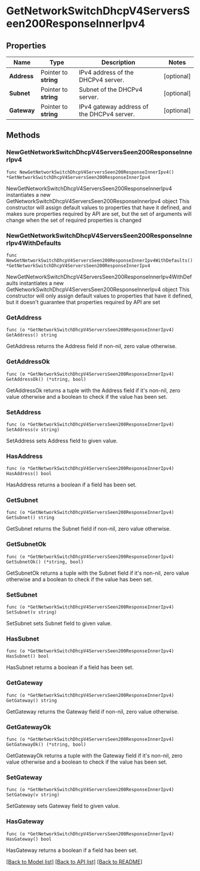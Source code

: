 # GetNetworkSwitchDhcpV4ServersSeen200ResponseInnerIpv4

## Properties

Name | Type | Description | Notes
------------ | ------------- | ------------- | -------------
**Address** | Pointer to **string** | IPv4 address of the DHCPv4 server. | [optional] 
**Subnet** | Pointer to **string** | Subnet of the DHCPv4 server. | [optional] 
**Gateway** | Pointer to **string** | IPv4 gateway address of the DHCPv4 server. | [optional] 

## Methods

### NewGetNetworkSwitchDhcpV4ServersSeen200ResponseInnerIpv4

`func NewGetNetworkSwitchDhcpV4ServersSeen200ResponseInnerIpv4() *GetNetworkSwitchDhcpV4ServersSeen200ResponseInnerIpv4`

NewGetNetworkSwitchDhcpV4ServersSeen200ResponseInnerIpv4 instantiates a new GetNetworkSwitchDhcpV4ServersSeen200ResponseInnerIpv4 object
This constructor will assign default values to properties that have it defined,
and makes sure properties required by API are set, but the set of arguments
will change when the set of required properties is changed

### NewGetNetworkSwitchDhcpV4ServersSeen200ResponseInnerIpv4WithDefaults

`func NewGetNetworkSwitchDhcpV4ServersSeen200ResponseInnerIpv4WithDefaults() *GetNetworkSwitchDhcpV4ServersSeen200ResponseInnerIpv4`

NewGetNetworkSwitchDhcpV4ServersSeen200ResponseInnerIpv4WithDefaults instantiates a new GetNetworkSwitchDhcpV4ServersSeen200ResponseInnerIpv4 object
This constructor will only assign default values to properties that have it defined,
but it doesn't guarantee that properties required by API are set

### GetAddress

`func (o *GetNetworkSwitchDhcpV4ServersSeen200ResponseInnerIpv4) GetAddress() string`

GetAddress returns the Address field if non-nil, zero value otherwise.

### GetAddressOk

`func (o *GetNetworkSwitchDhcpV4ServersSeen200ResponseInnerIpv4) GetAddressOk() (*string, bool)`

GetAddressOk returns a tuple with the Address field if it's non-nil, zero value otherwise
and a boolean to check if the value has been set.

### SetAddress

`func (o *GetNetworkSwitchDhcpV4ServersSeen200ResponseInnerIpv4) SetAddress(v string)`

SetAddress sets Address field to given value.

### HasAddress

`func (o *GetNetworkSwitchDhcpV4ServersSeen200ResponseInnerIpv4) HasAddress() bool`

HasAddress returns a boolean if a field has been set.

### GetSubnet

`func (o *GetNetworkSwitchDhcpV4ServersSeen200ResponseInnerIpv4) GetSubnet() string`

GetSubnet returns the Subnet field if non-nil, zero value otherwise.

### GetSubnetOk

`func (o *GetNetworkSwitchDhcpV4ServersSeen200ResponseInnerIpv4) GetSubnetOk() (*string, bool)`

GetSubnetOk returns a tuple with the Subnet field if it's non-nil, zero value otherwise
and a boolean to check if the value has been set.

### SetSubnet

`func (o *GetNetworkSwitchDhcpV4ServersSeen200ResponseInnerIpv4) SetSubnet(v string)`

SetSubnet sets Subnet field to given value.

### HasSubnet

`func (o *GetNetworkSwitchDhcpV4ServersSeen200ResponseInnerIpv4) HasSubnet() bool`

HasSubnet returns a boolean if a field has been set.

### GetGateway

`func (o *GetNetworkSwitchDhcpV4ServersSeen200ResponseInnerIpv4) GetGateway() string`

GetGateway returns the Gateway field if non-nil, zero value otherwise.

### GetGatewayOk

`func (o *GetNetworkSwitchDhcpV4ServersSeen200ResponseInnerIpv4) GetGatewayOk() (*string, bool)`

GetGatewayOk returns a tuple with the Gateway field if it's non-nil, zero value otherwise
and a boolean to check if the value has been set.

### SetGateway

`func (o *GetNetworkSwitchDhcpV4ServersSeen200ResponseInnerIpv4) SetGateway(v string)`

SetGateway sets Gateway field to given value.

### HasGateway

`func (o *GetNetworkSwitchDhcpV4ServersSeen200ResponseInnerIpv4) HasGateway() bool`

HasGateway returns a boolean if a field has been set.


[[Back to Model list]](../README.md#documentation-for-models) [[Back to API list]](../README.md#documentation-for-api-endpoints) [[Back to README]](../README.md)


